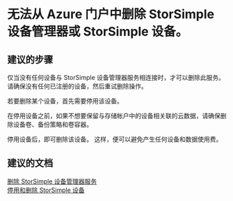 <properties
    pageTitle="I can't delete the StorSimple Device Manager or StorSimple device from Azure portal"
    description="无法从 Azure 门户中删除 StorSimple 设备管理器或 StorSimple 设备"
    service="microsoft.storsimple"
    resource="managers"
    authors="anbacker"
    displayOrder="9"
    selfHelpType="resource"
    supportTopicIds=""
    resourceTags="8000Series"
    productPesIds=""
    cloudEnvironments="public"
/>


# <a name="i-cant-delete-the-storsimple-device-manager-or-storsimple-device-from-azure-portal"></a>无法从 Azure 门户中删除 StorSimple 设备管理器或 StorSimple 设备。


## <a name="recommended-steps"></a>**建议的步骤**

仅当没有任何设备与 StorSimple 设备管理器服务相连接时，才可以删除此服务。 请确保没有任何已注册的设备，然后重试删除操作。

若要删除某个设备，首先需要停用该设备。

在停用设备之前，如果不想要保留与存储帐户中的设备相关联的云数据，请确保删除设备卷、备份策略和卷容器。

停用设备后，即可删除该设备。 这样，便可以避免产生任何设备和数据使用费。


## <a name="recommended-documents"></a>**建议的文档**

[删除 StorSimple 设备管理器服务](https://docs.microsoft.com/azure/storsimple/storsimple-8000-manage-service#delete-a-service)<br>
[停用和删除 StorSimple 设备](https://docs.microsoft.com/azure/storsimple/storsimple-8000-deactivate-and-delete-device)
